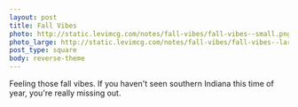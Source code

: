 ```yaml
---
layout: post
title: Fall Vibes
photo: http://static.levimcg.com/notes/fall-vibes/fall-vibes--small.png
photo_large: http://static.levimcg.com/notes/fall-vibes/fall-vibes--large.png
post_type: square
body: reverse-theme
---
```

Feeling those fall vibes. If you haven't seen southern Indiana this time of year, you're really missing out.
